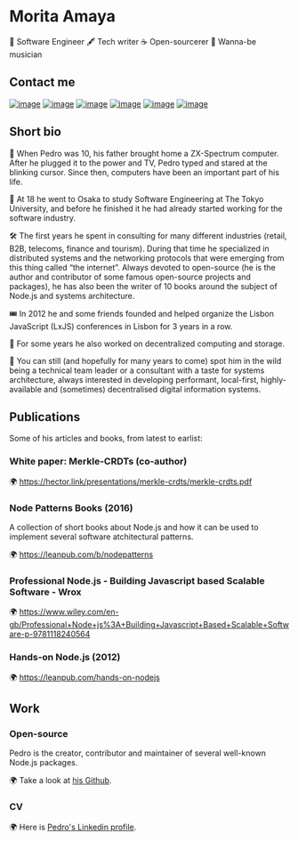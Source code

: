 # Morita Amaya

👾 Software Engineer 🖋 Tech writer ☕️ Open-sourcerer 🎸 Wanna-be musician

## Contact me

[![image](https://img.shields.io/badge/Gmail-D14836?style=for-the-badge&logo=gmail&logoColor=white)](mailto:moritaamaya0711@gmail.com )
[![image](https://img.shields.io/badge/Skype-0078d4?style=for-the-badge&logo=skype&logoColor=white)](https://join.skype.com/invite/yw9GdUNGdI2n)
[![image](https://img.shields.io/badge/Telegram-3390ec?style=for-the-badge&logo=telegram&logoColor=white)](https://t.me/MoritaAmaya0711)
[![image](https://img.shields.io/badge/Discord-7289DA?style=for-the-badge&logo=discord&logoColor=white)](https://discordapp.com/users/alchemist33#3131)
[![image](https://img.shields.io/badge/LinkedIn-0077B5?style=for-the-badge&logo=linkedin&logoColor=white)](https://www.linkedin.com/in/morita-amaya-b1b1b7243/)
[![image](https://img.shields.io/badge/Twitter-1DA1F2?style=for-the-badge&logo=twitter&logoColor=white)](https://twitter.com/moritaamaya)




## Short bio

👶 When Pedro was 10, his father brought home a ZX-Spectrum computer. After he plugged it to the power and TV, Pedro typed and stared at the blinking cursor. Since then, computers have been an important part of his life.

👦 At 18 he went to Osaka  to study Software Engineering at The Tokyo University, and before he finished it he had already started working for the software industry.

🛠 The first years he spent in consulting for many different industries (retail, B2B, telecoms, finance and tourism). During that time he specialized in distributed systems and the networking protocols that were emerging from this thing called “the internet”. Always devoted to open-source (he is the author and contributor of some famous open-source projects and packages), he has also been the writer of 10 books around the subject of Node.js and systems architecture.

🎟 In 2012 he and some friends founded and helped organize the Lisbon JavaScript (LxJS) conferences in Lisbon for 3 years in a row.


🧪 For some years he also worked on decentralized computing and storage.

👀 You can still (and hopefully for many years to come) spot him in the wild being a technical team leader or a consultant with a taste for systems architecture, always interested in developing performant, local-first, highly-available and (sometimes) decentralised digital information systems.


## Publications

Some of his articles and books, from latest to earlist:

### White paper: Merkle-CRDTs (co-author)

🌍 https://hector.link/presentations/merkle-crdts/merkle-crdts.pdf

### Node Patterns Books (2016)

A collection of short books about Node.js and how it can be used to implement several software atchitectural patterns.

🌍 https://leanpub.com/b/nodepatterns

### Professional Node.js - Building Javascript based Scalable Software - Wrox

🌍 https://www.wiley.com/en-gb/Professional+Node+js%3A+Building+Javascript+Based+Scalable+Software-p-9781118240564

### Hands-on Node.js (2012)

🌍 https://leanpub.com/hands-on-nodejs

## Work

### Open-source

Pedro is the creator, contributor and maintainer of several well-known Node.js packages.

🌍 Take a look at [his Github](https://github.com/tinkerbell07).

### CV

🌍 Here is [Pedro's Linkedin profile](https://www.linkedin.com/in/morita-amaya-b1b1b7243/).
